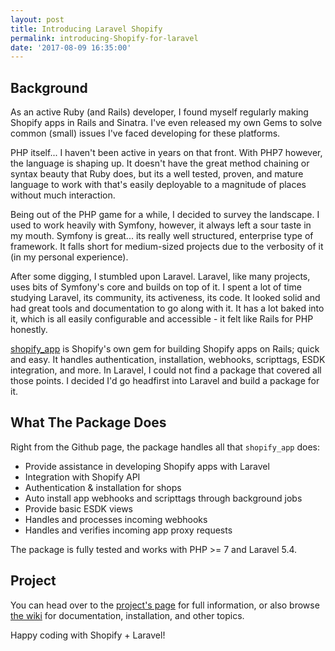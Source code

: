 ```yaml
---
layout: post
title: Introducing Laravel Shopify
permalink: introducing-Shopify-for-laravel
date: '2017-08-09 16:35:00'
---
```


## Background

As an active Ruby (and Rails) developer, I found myself regularly making Shopify apps in Rails and Sinatra. I've even released my own Gems to solve common (small) issues I've faced developing for these platforms.

PHP itself... I haven't been active in years on that front. With PHP7 however, the language is shaping up. It doesn't have the great method chaining or syntax beauty that Ruby does, but its a well tested, proven, and mature language to work with that's easily deployable to a magnitude of places without much interaction.

Being out of the PHP game for a while, I decided to survey the landscape. I used to work heavily with Symfony, however, it always left a sour taste in my mouth. Symfony is great... its really well structured, enterprise type of framework. It falls short for medium-sized projects due to the verbosity of it (in my personal experience).

After some digging, I stumbled upon Laravel. Laravel, like many projects, uses bits of Symfony's core and builds on top of it. I spent a lot of time studying Laravel, its community, its activeness, its code. It looked solid and had great tools and documentation to go along with it. It has a lot baked into it, which is all easily configurable and accessible - it felt like Rails for PHP honestly.

[shopify_app](https://github.com/Shopify/shopify_app) is Shopify's own gem for building Shopify apps on Rails; quick and easy. It handles authentication, installation, webhooks, scripttags, ESDK integration, and more. In Laravel, I could not find a package that covered all those points.  I decided I'd go headfirst into Laravel and build a package for it.

## What The Package Does

Right from the Github page, the package handles all that `shopify_app` does:

- Provide assistance in developing Shopify apps with Laravel
- Integration with Shopify API
- Authentication & installation for shops
- Auto install app webhooks and scripttags through background jobs
- Provide basic ESDK views
- Handles and processes incoming webhooks
- Handles and verifies incoming app proxy requests

The package is fully tested and works with PHP >= 7 and Laravel 5.4.

## Project

You can head over to the [project's page](https://github.com/gnikyt/laravel-shopify) for full information, or also browse [the wiki](https://github.com/gnikyt/laravel-shopify/wiki) for documentation, installation, and other topics.

Happy coding with Shopify + Laravel!

